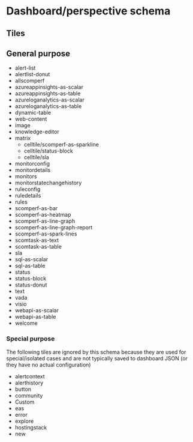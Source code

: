 # Dashboard/perspective schema

## Tiles

## General purpose
* alert-list
* alertlist-donut
* allscomperf
* azureappinsights-as-scalar
* azureappinsights-as-table
* azureloganalytics-as-scalar
* azureloganalytics-as-table
* dynamic-table
* web-content
* image
* knowledge-editor
* matrix
	* celltile/scomperf-as-sparkline
	* celltile/status-block
	* celltile/sla
* monitorconfig
* monitordetails
* monitors
* monitorstatechangehistory
* ruleconfig
* ruledetails
* rules
* scomperf-as-bar
* scomperf-as-heatmap
* scomperf-as-line-graph
* scomperf-as-line-graph-report
* scomperf-as-spark-lines
* scomtask-as-text
* scomtask-as-table
* sla
* sql-as-scalar
* sql-as-table
* status
* status-block
* status-donut
* text
* vada
* visio
* webapi-as-scalar
* webapi-as-table
* welcome

### Special purpose
The following tiles are ignored by this schema because they are used for special/isolated cases and are not typically saved to dashboard JSON (or they have no actual configuration)

* alertcontext
* alerthistory
* button
* community
* Custom
* eas
* error
* explore
* hostingstack
* new 